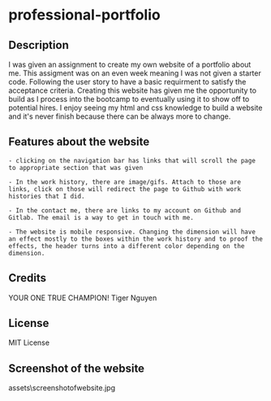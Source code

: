 # professional-portfolio

## Description

I was given an assignment to create my own website of a portfolio about me. This assigment was on an even week meaning I 
was not given a starter code. Following the user story to have a basic requirment to satisfy the acceptance criteria. Creating this website has given me the opportunity to build as I process into the bootcamp to eventually using it to show off to potential hires. I enjoy seeing my html and css knowledge to build a website and it's never finish because there can be always more to change.

## Features about the website

    - clicking on the navigation bar has links that will scroll the page to appropriate section that was given

    - In the work history, there are image/gifs. Attach to those are links, click on those will redirect the page to Github with work histories that I did.

    - In the contact me, there are links to my account on Github and Gitlab. The email is a way to get in touch with me.

    - The website is mobile responsive. Changing the dimension will have an effect mostly to the boxes within the work history and to proof the effects, the header turns into a different color depending on the dimension.

## Credits

YOUR ONE TRUE CHAMPION! Tiger Nguyen

## License

MIT License

## Screenshot of the website

assets\screenshotofwebsite.jpg